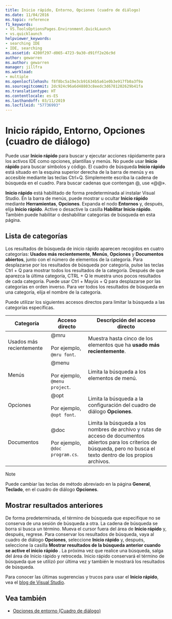```yaml
---
title: Inicio rápido, Entorno, Opciones (cuadro de diálogo)
ms.date: 11/04/2016
ms.topic: reference
f1_keywords:
- VS.ToolsOptionsPages.Environment.QuickLaunch
- vs.quicklaunch
helpviewer_keywords:
- searching IDE
- IDE, searching
ms.assetid: 4200f297-d065-4723-9a30-d91ff2e26c9d
author: gewarren
ms.author: gewarren
manager: jillfra
ms.workload:
- multiple
ms.openlocfilehash: f8f8bc5a19e3cb91634b5a61e0b3e917fb0a3f9a
ms.sourcegitcommit: 2dc924c96a6d48803c8eedc3d6781202629b41fa
ms.translationtype: HT
ms.contentlocale: es-ES
ms.lasthandoff: 03/11/2019
ms.locfileid: "57736993"
---
```

# <a name="quick-launch-environment-options-dialog-box"></a>Inicio rápido, Entorno, Opciones (cuadro de diálogo)

Puede usar **Inicio rápido** para buscar y ejecutar acciones rápidamente para los activos IDE como opciones, plantillas y menús. No puede usar **Inicio rápido** para buscar símbolos y código. El cuadro de búsqueda **Inicio rápido** está situado en la esquina superior derecha de la barra de menús y es accesible mediante las teclas Ctrl+Q. Simplemente escriba la cadena de búsqueda en el cuadro. Para buscar cadenas que contengan @, use «@@».

**Inicio rápido** está habilitado de forma predeterminada al instalar Visual Studio. En la barra de menús, puede mostrar u ocultar **Inicio rápido** mediante **Herramientas**, **Opciones**. Expanda el nodo **Entornos** y, después, elija **Inicio rápido**. Active o desactive la casilla **Habilitar Inicio rápido**. También puede habilitar o deshabilitar categorías de búsqueda en esta página.

## <a name="category-list"></a>Lista de categorías

Los resultados de búsqueda de inicio rápido aparecen recogidos en cuatro categorías: **Usados más recientemente**, **Menús**, **Opciones** y **Documentos abiertos**, junto con el número de elementos de la categoría. Para desplazarse por los resultados de búsqueda por categoría, pulse las teclas Ctrl + Q para mostrar todos los resultados de la categoría. Después de que aparezca la última categoría, CTRL + Q le muestra unos pocos resultados de cada categoría. Puede usar Ctrl + Mayús + Q para desplazarse por las categorías en orden inverso. Para ver todos los resultados de búsqueda en una categoría, elija el nombre de la categoría.

Puede utilizar los siguientes accesos directos para limitar la búsqueda a las categorías específicas.

|Categoría|Acceso directo|Descripción del acceso directo|
|--------------|--------------| - |
|Usados más recientemente|@mru<br /><br /> Por ejemplo, `@mru font`.|Muestra hasta cinco de los elementos que ha **usado más recientemente**.|
|Menús|@menu<br /><br /> Por ejemplo, `@menu project`.|Limita la búsqueda a los elementos de menú.|
|Opciones|@opt<br /><br /> Por ejemplo, `@opt font`.|Limita la búsqueda a la configuración del cuadro de diálogo **Opciones**.|
|Documentos|@doc<br /><br /> Por ejemplo, `@doc program.cs`.|Limita la búsqueda a los nombres de archivo y rutas de acceso de documentos abiertos para los criterios de búsqueda, pero no busca el texto dentro de los propios archivos.|

> [!NOTE]
> Puede cambiar las teclas de método abreviado en la página **General**, **Teclado**, en el cuadro de diálogo **Opciones**.

## <a name="show-previous-results"></a>Mostrar resultados anteriores

De forma predeterminada, el término de búsqueda que especifique no se conserva de una sesión de búsqueda a otra. La cadena de búsqueda se borra si busca un término. Mueva el cursor fuera del área de **Inicio rápido** y, después, regrese. Para conservar los resultados de búsqueda, vaya al cuadro de diálogo **Opciones**, seleccione **Inicio rápido** y, después, seleccione la casilla **Mostrar resultados de la búsqueda anterior cuando se active el inicio rápido** . La próxima vez que realice una búsqueda, salga del área de Inicio rápido y retroceda. Inicio rápido conservará el término de búsqueda que se utilizó por última vez y también le mostrará los resultados de búsqueda.

Para conocer las últimas sugerencias y trucos para usar el **Inicio rápido**, vea el [blog de Visual Studio](http://go.microsoft.com/fwlink/?LinkId=236054).

## <a name="see-also"></a>Vea también

- [Opciones de entorno (Cuadro de diálogo)](../../ide/reference/environment-options-dialog-box.md)
